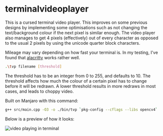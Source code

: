 # terminalvideoplayer

This is a cursed terminal video player. This improves on some previous designs by implementing some optimisations such as not changing the text/background colour if the next pixel is similar enough. The video player also manages to get 4 pixels (effectively) out of every character as opposed to the usual 2 pixels by using the unicode quarter block characters.

Mileage may vary depending on how fast your terminal is. In my testing, I've found that [alacritty](https://github.com/alacritty/alacritty) works rather well.

```sh
.\tvp filename [threshold] 
```

The threshold has to be an integer from 0 to 255, and defaults to 10. The threshold affects how much the colour of a certain pixel has to change before it will be redrawn. A lower threshold results in more redraws in most cases, and leads to choppy video.

Built on Manjaro with this command:

```sh
g++ src/main.cpp -O3 -o ./bin/tvp `pkg-config --cflags --libs opencv4`
```

Below is a preview of how it looks:

![video playing in terminal](imgs/video.gif)